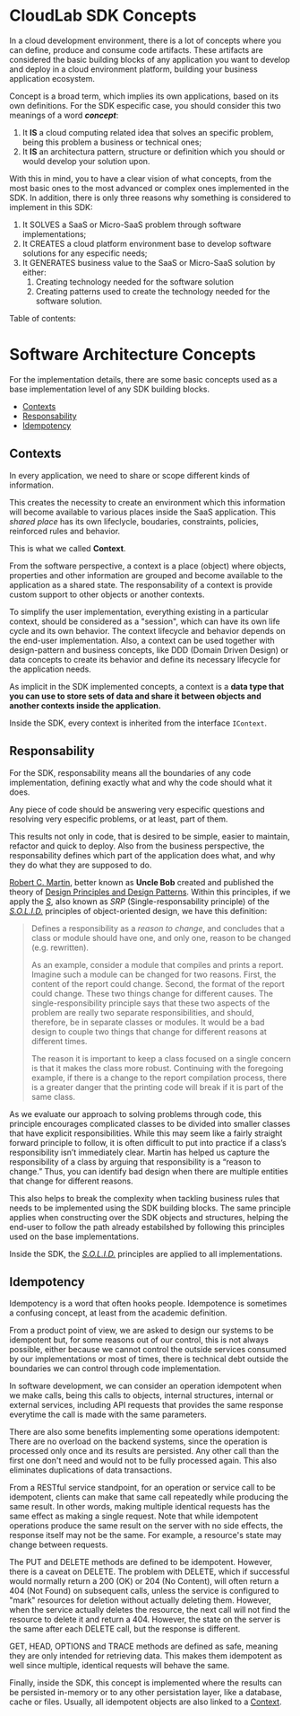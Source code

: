 # CloudLab SDK Concepts <!-- omit in toc -->

In a cloud development environment, there is a lot of concepts where you can define, produce and consume code artifacts. These artifacts are considered the basic building blocks of any application you want to develop and deploy in a cloud environment platform, building your business application ecosystem.

Concept is a broad term, which implies its own applications, based on its own definitions. For the SDK especific case, you should consider this two meanings of a word ***concept***:

1. It **IS** a cloud computing related idea that solves an specific problem, being this problem a business or technical ones;
2. It **IS** an architectura pattern, structure or definition which you should or would develop your solution upon.

With this in mind, you to have a clear vision of what concepts, from the most basic ones to the most advanced or complex ones implemented in the SDK. In addition, there is only three reasons why something is considered to implement in this SDK:

1. It SOLVES a SaaS or Micro-SaaS problem through software implementations;
2. It CREATES a cloud platform environment base to develop software solutions for any especific needs;
3. It GENERATES business value to the SaaS or Micro-SaaS solution by either:
   1. Creating technology needed for the software solution
   2. Creating patterns used to create the technology needed for the software solution.

Table of contents:

# Software Architecture Concepts <!-- omit in toc -->
For the implementation details, there are some basic concepts used as a base implementation level of any SDK building blocks. 

- [Contexts](#contexts)
- [Responsability](#responsability)
- [Idempotency](#idempotency)


## Contexts
In every application, we need to share or scope different kinds of information.

This creates the necessity to create an environment which this information will become available to various places inside the SaaS application. This *shared place* has its own lifeclycle, boudaries, constraints, policies, reinforced rules and behavior.

This is what we called **Context**. 

From the software perspective, a context is a place (object) where objects, properties and other information are grouped and become available to the application as a shared state. 
The responsability of a context is provide custom support to other objects or another contexts.

To simplify the user implementation, everything existing in a particular context, should be considered as a "session", which can have its own life cycle and its own behavior. The context lifecycle and behavior depends on the end-user implementation. Also, a context can be used together with design-pattern and business concepts, like DDD (Domain Driven Design) or data concepts to create its behavior and define its necessary lifecycle for the application needs.

As implicit in the SDK implemented concepts, a context is a **data type that you can use to store sets of data and share it between objects and another contexts inside the application.**

Inside the SDK, every context is inherited from the interface `IContext`.

## Responsability
For the SDK, responsability means all the boundaries of any code implementation, defining exactly what and why the code should what it does.

Any piece of code should be answering very especific questions and resolving very especific problems, or at least, part of them.

This results not only in code, that is desired to be simple, easier to maintain, refactor and quick to deploy. Also from the business perspective, the responsability defines which part of the application does what, and why they do what they are supposed to do.

[Robert C. Martin](https://en.wikipedia.org/wiki/Robert_C._Martin), better known as **Uncle Bob** created and published the theory of [Design Principles and Design Patterns](http://staff.cs.utu.fi/~jounsmed/doos_06/material/DesignPrinciplesAndPatterns.pdf). Within this principles, if we apply the [*S*](https://blog.cleancoder.com/uncle-bob/2014/05/08/SingleReponsibilityPrinciple.html), also known as *SRP* (Single-responsability principle) of the [*S.O.L.I.D.*](https://en.wikipedia.org/wiki/SOLID) principles of object-oriented design, we have this definition:

> Defines a responsibility as a *reason to change*, and concludes that a class or module should have one, and only one, reason to be changed (e.g. rewritten).
> 
> As an example, consider a module that compiles and prints a report. Imagine such a module can be changed for two reasons. First, the content of the report could change. Second, the format of the report could change. These two things change for different causes. The single-responsibility principle says that these two aspects of the problem are really two separate responsibilities, and should, therefore, be in separate classes or modules. It would be a bad design to couple two things that change for different reasons at different times.
> 
> The reason it is important to keep a class focused on a single concern is that it makes the class more robust. Continuing with the foregoing example, if there is a change to the report compilation process, there is a greater danger that the printing code will break if it is part of the same class.

As we evaluate our approach to solving problems through code, this principle encourages complicated classes to be divided into smaller classes that have explicit responsibilities. While this may seem like a fairly straight forward principle to follow, it is often difficult to put into practice if a class’s responsibility isn’t immediately clear. Martin has helped us capture the responsibility of a class by arguing that responsibility is a “reason to change.” Thus, you can identify bad design when there are multiple entities that change for different reasons.

This also helps to break the complexity when tackling business rules that needs to be implemented using the SDK building blocks. The same principle applies when constructing over the SDK objects and structures, helping the end-user to follow the path already estabilshed by following this principles used on the base implementations.

Inside the SDK, the [*S.O.L.I.D.*](https://en.wikipedia.org/wiki/SOLID) principles are applied to all implementations.


## Idempotency
Idempotency is a word that often hooks people. Idempotence is sometimes a confusing concept, at least from the academic definition.

From a product point of view, we are asked to design our systems to be idempotent but, for some reasons out of our control, this is not always possible, either because we cannot control the outside services consumed by our implementations or most of times, there is technical debt outside the boundaries we can control through code implementation.

In software development, we can consider an operation idempotent when we make calls, being this calls to objects, internal structures, internal or external services, including API requests that provides the same response everytime the call is made with the same parameters.

There are also some benefits implementing some operations idempotent: There are no overload on the backend systems, since the operation is processed only once and its results are persisted. Any other call than the first one don't need and would not to be fully processed again. This also eliminates duplications of data transactions.

From a RESTful service standpoint, for an operation or service call to be idempotent, clients can make that same call repeatedly while producing the same result. In other words, making multiple identical requests has the same effect as making a single request. Note that while idempotent operations produce the same result on the server with no side effects, the response itself may not be the same. For example, a resource's state may change between requests.

The PUT and DELETE methods are defined to be idempotent. However, there is a caveat on DELETE. The problem with DELETE, which if successful would normally return a 200 (OK) or 204 (No Content), will often return a 404 (Not Found) on subsequent calls, unless the service is configured to "mark" resources for deletion without actually deleting them. However, when the service actually deletes the resource, the next call will not find the resource to delete it and return a 404. However, the state on the server is the same after each DELETE call, but the response is different.

GET, HEAD, OPTIONS and TRACE methods are defined as safe, meaning they are only intended for retrieving data. This makes them idempotent as well since multiple, identical requests will behave the same.

Finally, inside the SDK, this concept is implemented where the results can be persisted in-memory or to any other persistation layer, like a database, cache or files. Usually, all idempotent objects are also linked to a [Context](#contexts).




